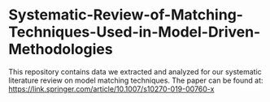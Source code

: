 # Systematic-Review-of-Matching-Techniques-Used-in-Model-Driven-Methodologies

This repository contains data we extracted and analyzed for our systematic literature review on model matching techniques. The paper can be found at: https://link.springer.com/article/10.1007/s10270-019-00760-x

